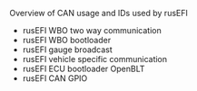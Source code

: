 Overview of CAN usage and IDs used by rusEFI

* rusEFI WBO two way communication
* rusEFI WBO bootloader
* rusEFI gauge broadcast
* rusEFI vehicle specific communication 
* rusEFI ECU bootloader OpenBLT
* rusEFI CAN GPIO

